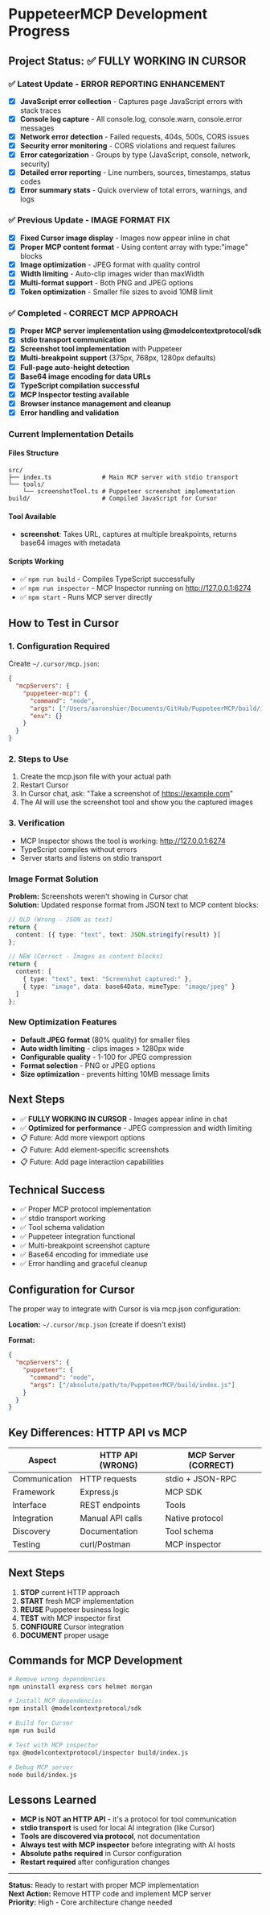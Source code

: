 # PuppeteerMCP Development Progress

## Project Status: ✅ FULLY WORKING IN CURSOR

### ✅ Latest Update - ERROR REPORTING ENHANCEMENT
- [x] **JavaScript error collection** - Captures page JavaScript errors with stack traces
- [x] **Console log capture** - All console.log, console.warn, console.error messages
- [x] **Network error detection** - Failed requests, 404s, 500s, CORS issues
- [x] **Security error monitoring** - CORS violations and request failures
- [x] **Error categorization** - Groups by type (JavaScript, console, network, security)
- [x] **Detailed error reporting** - Line numbers, sources, timestamps, status codes
- [x] **Error summary stats** - Quick overview of total errors, warnings, and logs

### ✅ Previous Update - IMAGE FORMAT FIX
- [x] **Fixed Cursor image display** - Images now appear inline in chat
- [x] **Proper MCP content format** - Using content array with type:"image" blocks
- [x] **Image optimization** - JPEG format with quality control
- [x] **Width limiting** - Auto-clip images wider than maxWidth
- [x] **Multi-format support** - Both PNG and JPEG options
- [x] **Token optimization** - Smaller file sizes to avoid 10MB limit

### ✅ Completed - CORRECT MCP APPROACH
- [x] **Proper MCP server implementation using @modelcontextprotocol/sdk**
- [x] **stdio transport communication** 
- [x] **Screenshot tool implementation** with Puppeteer
- [x] **Multi-breakpoint support** (375px, 768px, 1280px defaults)
- [x] **Full-page auto-height detection**
- [x] **Base64 image encoding for data URLs**
- [x] **TypeScript compilation successful**
- [x] **MCP Inspector testing available**
- [x] **Browser instance management and cleanup**
- [x] **Error handling and validation**

### Current Implementation Details

#### Files Structure
```
src/
├── index.ts              # Main MCP server with stdio transport
└── tools/
    └── screenshotTool.ts # Puppeteer screenshot implementation
build/                    # Compiled JavaScript for Cursor
```

#### Tool Available
- **screenshot**: Takes URL, captures at multiple breakpoints, returns base64 images with metadata

#### Scripts Working
- ✅ `npm run build` - Compiles TypeScript successfully
- ✅ `npm run inspector` - MCP Inspector running on http://127.0.0.1:6274
- ✅ `npm start` - Runs MCP server directly

## How to Test in Cursor

### 1. Configuration Required
Create `~/.cursor/mcp.json`:
```json
{
  "mcpServers": {
    "puppeteer-mcp": {
      "command": "node",
      "args": ["/Users/aaronshier/Documents/GitHub/PuppeteerMCP/build/index.js"],
      "env": {}
    }
  }
}
```

### 2. Steps to Use
1. Create the mcp.json file with your actual path
2. Restart Cursor
3. In Cursor chat, ask: "Take a screenshot of https://example.com"
4. The AI will use the screenshot tool and show you the captured images

### 3. Verification
- MCP Inspector shows the tool is working: http://127.0.0.1:6274
- TypeScript compiles without errors
- Server starts and listens on stdio transport

### Image Format Solution

**Problem:** Screenshots weren't showing in Cursor chat  
**Solution:** Updated response format from JSON text to MCP content blocks:

```typescript
// OLD (Wrong - JSON as text)
return {
  content: [{ type: "text", text: JSON.stringify(result) }]
};

// NEW (Correct - Images as content blocks)
return {
  content: [
    { type: "text", text: "Screenshot captured:" },
    { type: "image", data: base64Data, mimeType: "image/jpeg" }
  ]
};
```

### New Optimization Features

- **Default JPEG format** (80% quality) for smaller files
- **Auto width limiting** - clips images > 1280px wide
- **Configurable quality** - 1-100 for JPEG compression
- **Format selection** - PNG or JPEG options
- **Size optimization** - prevents hitting 10MB message limits

## Next Steps
- ✅ **FULLY WORKING IN CURSOR** - Images appear inline in chat
- ✅ **Optimized for performance** - JPEG compression and width limiting
- 📋 Future: Add more viewport options
- 📋 Future: Add element-specific screenshots
- 📋 Future: Add page interaction capabilities

## Technical Success
- ✅ Proper MCP protocol implementation
- ✅ stdio transport working
- ✅ Tool schema validation
- ✅ Puppeteer integration functional
- ✅ Multi-breakpoint screenshot capture
- ✅ Base64 encoding for immediate use
- ✅ Error handling and graceful cleanup

## Configuration for Cursor

The proper way to integrate with Cursor is via mcp.json configuration:

**Location:** `~/.cursor/mcp.json` (create if doesn't exist)

**Format:**
```json
{
  "mcpServers": {
    "puppeteer": {
      "command": "node",
      "args": ["/absolute/path/to/PuppeteerMCP/build/index.js"]
    }
  }
}
```

## Key Differences: HTTP API vs MCP

| Aspect | HTTP API (WRONG) | MCP Server (CORRECT) |
|--------|------------------|----------------------|
| Communication | HTTP requests | stdio + JSON-RPC |
| Framework | Express.js | MCP SDK |
| Interface | REST endpoints | Tools |
| Integration | Manual API calls | Native protocol |
| Discovery | Documentation | Tool schema |
| Testing | curl/Postman | MCP inspector |

## Next Steps

1. **STOP** current HTTP approach
2. **START** fresh MCP implementation
3. **REUSE** Puppeteer business logic
4. **TEST** with MCP inspector first
5. **CONFIGURE** Cursor integration
6. **DOCUMENT** proper usage

## Commands for MCP Development

```bash
# Remove wrong dependencies
npm uninstall express cors helmet morgan

# Install MCP dependencies
npm install @modelcontextprotocol/sdk

# Build for Cursor
npm run build

# Test with MCP inspector
npx @modelcontextprotocol/inspector build/index.js

# Debug MCP server
node build/index.js
```

## Lessons Learned

- **MCP is NOT an HTTP API** - it's a protocol for tool communication
- **stdio transport** is used for local AI integration (like Cursor)
- **Tools are discovered via protocol**, not documentation
- **Always test with MCP inspector** before integrating with AI hosts
- **Absolute paths required** in Cursor configuration
- **Restart required** after configuration changes

---

**Status:** Ready to restart with proper MCP implementation  
**Next Action:** Remove HTTP code and implement MCP server  
**Priority:** High - Core architecture change needed 